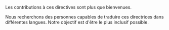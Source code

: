 Les contributions à ces directives sont plus que bienvenues.

Nous recherchons des personnes capables de traduire ces directrices dans différentes langues. Notre objectif est d'être le plus inclusif possible.